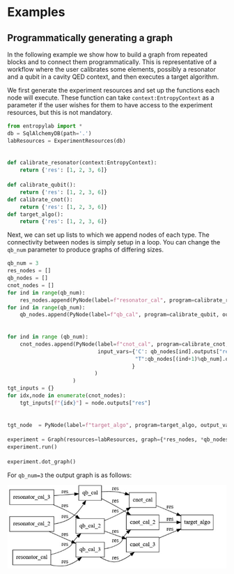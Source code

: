 # Examples

## Programmatically generating a graph

In the following example we show how to build a graph from repeated blocks and to connect them programmatically. 
This is representative of a workflow where the user calibrates some elements, possibly a resonator and a qubit in a 
cavity QED context, and then executes a target algorithm. 

We first generate the experiment resources and set up the functions each node will execute. 
These function can take `context:EntropyContext` as a parameter if the user wishes for them to have access to the experiment 
resources, but this is not mandatory. 
```python
from entropylab import *
db = SqlAlchemyDB(path='.')
labResources = ExperimentResources(db)


def calibrate_resonator(context:EntropyContext):
    return {'res': [1, 2, 3, 6]}

def calibrate_qubit():
    return {'res': [1, 2, 3, 6]}
def calibrate_cnot():
    return {'res': [1, 2, 3, 6]}
def target_algo():
    return {'res': [1, 2, 3, 6]}
```

Next, we can set up lists to which we append nodes of each type. The connectivity between nodes is simply setup in a loop. 
You can change the `qb_num` parameter to produce graphs of differing sizes. 
```python
qb_num = 3
res_nodes = []
qb_nodes = []
cnot_nodes = []
for ind in range(qb_num):
    res_nodes.append(PyNode(label=f"resonator_cal", program=calibrate_resonator, output_vars={'res'}))
for ind in range(qb_num):
    qb_nodes.append(PyNode(label=f"qb_cal", program=calibrate_qubit, output_vars={'res'}, input_vars={'x': res_nodes[ind].outputs["res"],
                                                                                                      'y': res_nodes[(ind+2)%qb_num].outputs["res"]}))

for ind in range (qb_num):
    cnot_nodes.append(PyNode(label=f"cnot_cal", program=calibrate_cnot, output_vars={'res'}, 
                             input_vars={'C': qb_nodes[ind].outputs["res"],
                                         "T":qb_nodes[(ind+1)%qb_num].outputs["res"]
                                        }
                            )
                     )
tgt_inputs = {}
for idx,node in enumerate(cnot_nodes):
    tgt_inputs[f"{idx}"] = node.outputs["res"]


tgt_node  = PyNode(label=f"target_algo", program=target_algo, output_vars={'res'},input_vars=tgt_inputs)
    
experiment = Graph(resources=labResources, graph={*res_nodes, *qb_nodes,*cnot_nodes,tgt_node}, story="run_a",label="multi node")
experiment.run()

experiment.dot_graph()
```

For `qb_num=3` the output graph is as follows: 

![graph_prog](../assets/entropy-graph-programmatic.jpg)